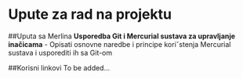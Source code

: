 # Upute za rad na projektu

##Uputa sa Merlina
**Usporedba Git i Mercurial sustava za upravljanje inačicama** - Opisati osnovne
naredbe i principe koriˇstenja Mercurial sustava i usporediti ih sa Git-om


##Korisni linkovi
To be added...
